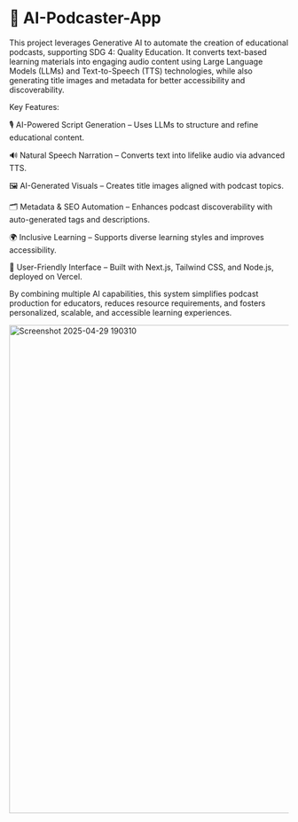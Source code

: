 # 📌 AI-Podcaster-App

This project leverages Generative AI to automate the creation of educational podcasts, supporting SDG 4: Quality Education. It converts text-based learning materials into engaging audio content using Large Language Models (LLMs) and Text-to-Speech (TTS) technologies, while also generating title images and metadata for better accessibility and discoverability.

Key Features:

🎙️ AI-Powered Script Generation – Uses LLMs to structure and refine educational content.

🔊 Natural Speech Narration – Converts text into lifelike audio via advanced TTS.

🖼️ AI-Generated Visuals – Creates title images aligned with podcast topics.

🗂️ Metadata & SEO Automation – Enhances podcast discoverability with auto-generated tags and descriptions.

🌍 Inclusive Learning – Supports diverse learning styles and improves accessibility.

📱 User-Friendly Interface – Built with Next.js, Tailwind CSS, and Node.js, deployed on Vercel.

By combining multiple AI capabilities, this system simplifies podcast production for educators, reduces resource requirements, and fosters personalized, scalable, and accessible learning experiences.

<img width="1853" height="881" alt="Screenshot 2025-04-29 190310" src="https://github.com/user-attachments/assets/b17e1fe2-eb0f-469d-8ed1-6bd3b5e7780a" />
